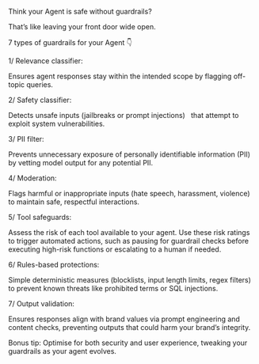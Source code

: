 

Think your Agent is safe without guardrails?

That’s like leaving your front door wide open.

7 types of guardrails for your Agent 👇

1/ Relevance classifier:

Ensures agent responses stay within the intended scope by flagging off-topic queries.


2/ Safety classifier:

Detects unsafe inputs (jailbreaks or prompt injections)   that attempt to exploit system vulnerabilities.

3/ PII filter:

Prevents unnecessary exposure of personally identifiable information (PII) by vetting model output for any potential PII.

4/ Moderation:

Flags harmful or inappropriate inputs (hate speech, harassment, violence) to maintain safe, respectful interactions.

5/ Tool safeguards:

Assess the risk of each tool available to your agent. Use these risk ratings to trigger automated actions, such as pausing for guardrail checks before executing high-risk functions or escalating to a human if needed.


6/ Rules-based protections:

Simple deterministic measures (blocklists, input length limits, regex filters) to prevent known threats like prohibited terms or SQL injections.

7/ Output validation:

Ensures responses align with brand values via prompt engineering and content checks, preventing outputs that could harm your brand’s integrity.

Bonus tip: Optimise for both security and user experience, tweaking your guardrails as your agent evolves.